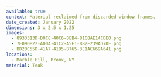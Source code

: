 ```yaml
---
available: true
context: Material reclaimed from discarded window frames.
date_created: January 2022
dimensions: 3 x 2.5 x 1.25
images:
  - 8933313D-D0CC-40C6-BEB4-81C8AE14CDE0.png
  - 7E090B22-A00A-41C2-A5E1-882F239AD7DF.png
  - BD2DC55D-41A7-4195-B765-3E1AC669A641.png
locations:
  - Marble Hill, Bronx, NY
material: Teak
---
```

